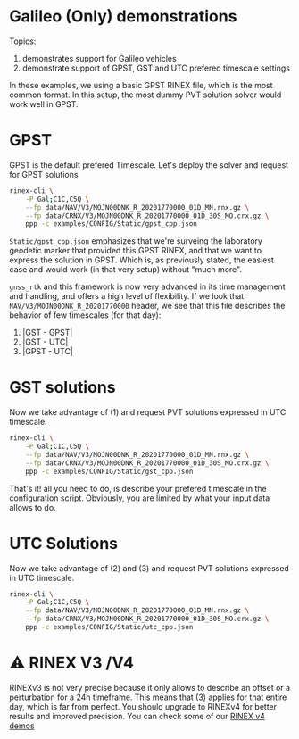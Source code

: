 Galileo (Only) demonstrations
=============================

Topics:

1. demonstrates support for Galileo vehicles
2. demonstrate support of GPST, GST and UTC prefered timescale settings

In these examples, we using a basic GPST RINEX file, which is the most common
format. In this setup, the most dummy PVT solution solver would work well
in GPST. 

GPST
====

GPST is the default prefered Timescale.
Let's deploy the solver and request for GPST solutions

```bash
rinex-cli \
    -P Gal;C1C,C5Q \
    --fp data/NAV/V3/MOJN00DNK_R_20201770000_01D_MN.rnx.gz \
    --fp data/CRNX/V3/MOJN00DNK_R_20201770000_01D_30S_MO.crx.gz \
    ppp -c examples/CONFIG/Static/gpst_cpp.json
```

`Static/gpst_cpp.json` emphasizes that we're surveing the laboratory geodetic marker
that provided this GPST RINEX, and that we want to express the solution in GPST.
Which is, as previously stated, the easiest case and would work (in that very setup)
without "much more".

`gnss_rtk` and this framework is now very advanced in its time management and handling,
and offers a high level of flexibility. If we look that `NAV/V3/MOJN00DNK_R_20201770000`
header, we see that this file describes the behavior of few timescales (for that day):

1. |GST - GPST|
2. |GST - UTC|
3. |GPST - UTC|

GST solutions
=============

Now we take advantage of (1) and request PVT solutions expressed in UTC timescale.

```bash
rinex-cli \
    -P Gal;C1C,C5Q \
    --fp data/NAV/V3/MOJN00DNK_R_20201770000_01D_MN.rnx.gz \
    --fp data/CRNX/V3/MOJN00DNK_R_20201770000_01D_30S_MO.crx.gz \
    ppp -c examples/CONFIG/Static/gst_cpp.json
```

That's it! all you need to do, is describe your prefered timescale in the configuration script. 
Obviously, you are limited by what your input data allows to do.

UTC Solutions
=============

Now we take advantage of (2) and (3) and request PVT solutions expressed in UTC timescale.

```bash
rinex-cli \
    -P Gal;C1C,C5Q \
    --fp data/NAV/V3/MOJN00DNK_R_20201770000_01D_MN.rnx.gz \
    --fp data/CRNX/V3/MOJN00DNK_R_20201770000_01D_30S_MO.crx.gz \
    ppp -c examples/CONFIG/Static/utc_cpp.json
```

:warning: RINEX V3 /V4
======================

RINEXv3 is not very precise because it only allows to describe an offset or a perturbation for a 24h timeframe. This means that (3) applies for that entire day, which is far from perfect. You should upgrade to RINEXv4 for better results and improved precision. You can check some of our [RINEX v4 demos](../)
